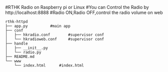 #RTHK Radio on Raspberry pi or Linux
#You can Control the Radio by http://localhost:8888
#Radio ON,Radio OFF,control the radio volume on web

	rthk-httpd
	├── app.py			#main app
	├── conf
	│   ├── hkradio.conf		#supervisor conf
	│   └── hkradioweb.conf		#supervisor conf
	├── handle
	│   ├── __init__.py
	│   └── radio.py
	├── README.md
	└── www
	    └── index.html		#index.html

